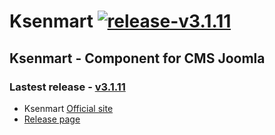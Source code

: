 Ksenmart [![release-v3.1.11](http://img.shields.io/badge/release-v3.1.11--blue.svg)](https://github.com/ldmco/Ksenmart/releases/tag/v3.1.11)
========

## Ksenmart - Component for CMS Joomla 

### Lastest release - [v3.1.11](https://github.com/ldmco/Ksenmart/releases/tag/v3.1.11)

 * Ksenmart [Official site](http://Ksenmart.ru/)
 * [Release page](https://github.com/ldmco/Ksenmart/releases)

